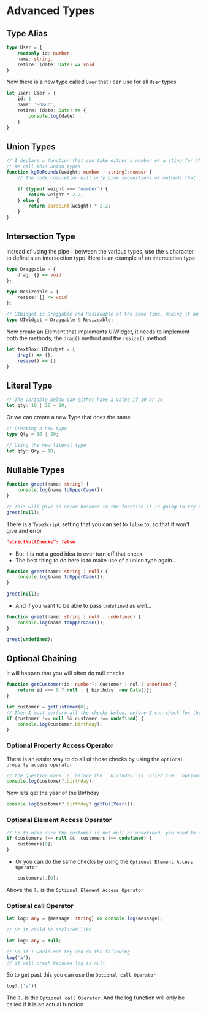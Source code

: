 # Advanced Types

## Type Alias

```ts
type User = {
    readonly id: number,
    name: string,
    retire: (date: Date) => void
}
```

Now there is a new type called `User` that I can use for all `User` types

```ts
let user: User = {
    id: 1
    name: 'Shaun',
    retire: (date: Date) => {
        console.log(date)
    }    
}
```

## Union Types

```ts
// I declare a function that can take either a number or a sting for the weight argument,
// We call this union types
function kgToPounds(weight: number | string):number {
    // The code completion will only give suggestions of methods that is common to string and numbers, but byh using narrowing, you can get the fill code completion for either a number or a sting

    if (typeof weight === 'number') {
        return weight * 2.2;
    } else {
        return parseInt(weight) * 2.2;
    }
}
```

## Intersection Type

Instead of using the pipe `|` between the various types, use the `&` character to define a an intersection type. Here is an example of an intersection type

```ts
type Draggable = {
    drag: {} => void
};

type Resizeable = {
    resize: {} => void
}; 

// UIWidget is Draggable and Resizeable at the same time, making it an intersection type
type UIWidget = Draggable & Resizeable;
```

Now create an Element that implements UIWidget, it needs to implement both the methods, the `drag()` method and the `resize()` method

```ts
let textBox: UIWidget = {
    drag() => {},
    resize() => {}
}
```

## Literal Type

```ts
// The variable below can either have a value if 10 or 20
let qty: 10 | 20 = 20;
```

Or we can create a new Type that does the same

```ts
// Creating a new type 
type Qty = 10 | 20;

// Using the new literal type
let qty: Qry = 10;
```

## Nullable Types

```ts
function greet(name: string) {
    console.log(name.toUpperCase());
}

// This will give an error because in the function it is going to try and do a `toUpperCase()` on the `null`. So the compiler will moan about this, and won't allow this to happen.
greet(null);
```

There is a `TypeScript` setting that you can set to `false` to, so that it won't give and error

```json
"strictNullChecks": false
```

- But it is not a good idea to ever turn off that check.
- The best thing to do here is to make use of a union type again...

```ts
function greet(name: string | null) {
    console.log(name.toUpperCase());
}

greet(null);
```

- And if you want to be able to pass `undefined` as well...

```ts
function greet(name: string | null | undefined) {
    console.log(name.toUpperCase());
}

greet(undefined);
```

## Optional Chaining

It will happen that you will often do null checks

```ts
function getCustomer(id: number): Customer | nul | undefined {
    return id === 0 ? null : { birthday: new Date()};
}

let customer = getCustomer(0);
// Then I must perform all the checks below, before I can check for the birthday, otherwise it might happen that I try to get the birthday of `null` or `undefined`
if (customer !== null && customer !== undefined) {
    console.log(customer.birthday);
}
```

### Optional Property Access Operator

There is an easier way to do all of those checks by using the `optional property access operator`

```ts
// the question mark `?` before the `.birthday` is called the  `optional property access operator`, the the code below will only be executed of customer is not null or undefined
console.log(customer?.birthday);
```

Now lets get the year of the Birthday

```ts
console.log(customer?.birthday?.getFullYear());
```

### Optional Element Access Operator

```ts
// So to make sure the customer is not null or undefined, you need to do the following checks
if (customers !== null &&  customers !== undefined) {
    customers[0];
}
```

- Or you can do the same checks by using the `Optional Element Access Operator`

```ts
    customers?.[0];
```

Above the `?.` is the `Optional Element Access Operator`

### Optional call Operator

```ts
let log: any = {message: string} => console.log(message);

// Or it could be declared like 

let log: any = null;

// So if I would not try and do the following
log('a');
// it will crash because log is null
```

So to get past this you can use the `Optional call Operator`

```ts
log?.('a')l
```

The `?.` is the `Optional call Operator`. And the log function will only be called if it is an actual function












